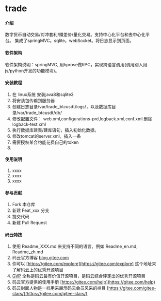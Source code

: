# trade

#### 介绍
数字货币自动交易/对冲套利/赚差价/量化交易。支持中心化平台和去中心化平台。
集成了springMVC，sqlite，webSocket。将日志显示到页面。
#### 软件架构
软件架构说明：springMVC, 用hprose做RPC，实现跨语言调用(调用别人用js/python开发的功能模块)。


#### 安装教程

1.  在 linux系统 安装java8和sqlite3
2.  将安装包传输到服务器
3.  创建日志目录/var/trade_btcusdt/logs/，以及数据库目录/var/trade_btcusdt/db/
4.  修改配置文件：
web.xml,configurations-prd,logback.xml,conf.xml
删除logback-test.xml
5.  执行数据库建表/建库语句，插入初始化数据。
6.  修改tomcat的server.xml，插入一条<Context>
7.  需要授权某合约能花费自己的token
8.  
#### 使用说明

1.  xxxx
2.  xxxx
3.  xxxx

#### 参与贡献

1.  Fork 本仓库
2.  新建 Feat_xxx 分支
3.  提交代码
4.  新建 Pull Request


#### 码云特技

1.  使用 Readme\_XXX.md 来支持不同的语言，例如 Readme\_en.md, Readme\_zh.md
2.  码云官方博客 [blog.gitee.com](https://blog.gitee.com)
3.  你可以 [https://gitee.com/explore](https://gitee.com/explore) 这个地址来了解码云上的优秀开源项目
4.  [GVP](https://gitee.com/gvp) 全称是码云最有价值开源项目，是码云综合评定出的优秀开源项目
5.  码云官方提供的使用手册 [https://gitee.com/help](https://gitee.com/help)
6.  码云封面人物是一档用来展示码云会员风采的栏目 [https://gitee.com/gitee-stars/](https://gitee.com/gitee-stars/)
